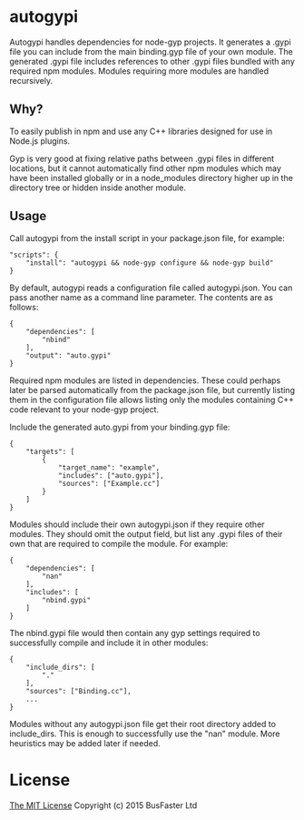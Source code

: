 autogypi
========

Autogypi handles dependencies for node-gyp projects. It generates a .gypi file you can include from the main binding.gyp file of your own module.
The generated .gypi file includes references to other .gypi files bundled with any required npm modules.
Modules requiring more modules are handled recursively.

Why?
----

To easily publish in npm and use any C++ libraries designed for use in Node.js plugins.

Gyp is very good at fixing relative paths between .gypi files in different locations, but it cannot automatically find other npm modules
which may have been installed globally or in a node_modules directory higher up in the directory tree or hidden inside another module.

Usage
-----

Call autogypi from the install script in your package.json file, for example:

    "scripts": {
        "install": "autogypi && node-gyp configure && node-gyp build"
    }

By default, autogypi reads a configuration file called autogypi.json. You can pass another name as a command line parameter.
The contents are as follows:

    {
        "dependencies": [
            "nbind"
        ],
        "output": "auto.gypi"
    }

Required npm modules are listed in dependencies. These could perhaps later be parsed automatically from the package.json file, but
currently listing them in the configuration file allows listing only the modules containing C++ code relevant to your node-gyp project.

Include the generated auto.gypi from your binding.gyp file:

    {
        "targets": [
            {
                "target_name": "example",
                "includes": ["auto.gypi"],
                "sources": ["Example.cc"]
            }
        ]
    }

Modules should include their own autogypi.json if they require other modules. They should omit the output field, but list any .gypi files of their own that are required to compile the module. For example:

    {
        "dependencies": [
            "nan"
        ],
        "includes": [
            "nbind.gypi"
        ]
    }

The nbind.gypi file would then contain any gyp settings required to successfully compile and include it in other modules:

    {
        "include_dirs": [
            "."
        ],
        "sources": ["Binding.cc"],
        ...
    }

Modules without any autogypi.json file get their root directory added to include_dirs.
This is enough to successfully use the "nan" module. More heuristics may be added later if needed.

License
=======

[The MIT License](https://raw.githubusercontent.com/jjrv/nbind/master/LICENSE)
Copyright (c) 2015 BusFaster Ltd

